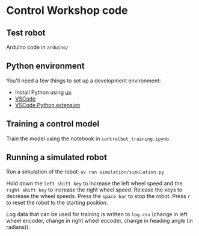 # Control Workshop code

## Test robot

Arduino code in `arduino/`

## Python environment

You'll need a few things to set up a development environment:

* Install Python using [uv](https://github.com/astral-sh/uv?tab=readme-ov-file#installation).
* [VSCode](https://code.visualstudio.com/download)
* [VSCode Python extension](https://marketplace.visualstudio.com/items?itemName=ms-python.python)

## Training a control model

Train the model using the notebook in `controlbot_training.ipynb`.

## Running a simulated robot

Run a simulation of the robot: `uv run simulation/simulation.py`

Hold down the `left shift key` to increase the left wheel speed and the `right shift key` to increase the right wheel speed.  Release the keys to decrease the wheel speeds.  Press the `space bar` to stop the robot.  Press `r` to reset the robot to the starting position.

Log data that can be used for training is written to `log.csv` (change in left wheel encoder, change in right wheel encoder, change in heading angle (in radians)).
